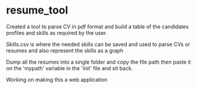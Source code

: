 # resume_tool

Created a tool to parse CV in pdf format and build a table of the candidates profiles and skills as required by the user.

Skills.csv is where the needed skills can be saved and used to parse CVs or resumes and also represent the skills as a graph

Dump all the resumes into a single folder and copy the file path then paste it on the 'mypath' variable in the 'init' file and sit back.

Working on making this a web application
